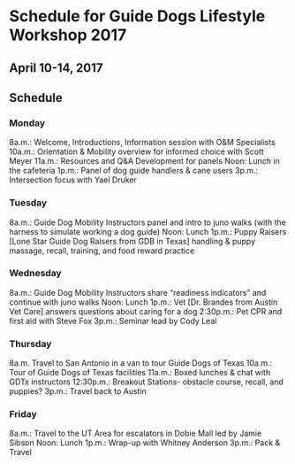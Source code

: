 # Schedule for Guide Dogs Lifestyle Workshop 2017

## April 10-14, 2017

## Schedule

### Monday

8a.m.: Welcome, Introductions, Information session with O&M Specialists
10a.m.: Orientation & Mobility overview for informed choice with Scott Meyer
11a.m.: Resources and Q&A Development for panels
Noon: Lunch in the cafeteria
1p.m.: Panel of dog guide handlers & cane users
3p.m.: Intersection focus with Yael Druker

### Tuesday

8a.m.: Guide Dog Mobility Instructors panel and intro to juno walks (with the harness to simulate working a dog guide)
Noon: Lunch
1p.m.: Puppy Raisers [Lone Star Guide Dog Raisers from GDB in Texas] handling & puppy massage, recall, training, and food reward practice

### Wednesday

8a.m.: Guide Dog Mobility Instructors share “readiness indicators” and continue with juno walks
Noon: Lunch
1p.m.: Vet [Dr. Brandes from Austin Vet Care] answers questions about caring for a dog
2:30p.m.: Pet CPR and first aid with Steve Fox
3p.m.: Seminar lead by Cody Leal

### Thursday

8a.m. Travel to San Antonio in a van to tour Guide Dogs of Texas
10a.m.: Tour of Guide Dogs of Texas facilities
11a.m.: Boxed lunches & chat with GDTx instructors
12:30p.m.: Breakout Stations- obstacle course, recall, and puppies?
3p.m.: Travel back to Austin

### Friday

8a.m.: Travel to the UT Area for escalators in Dobie Mall led by Jamie Sibson
Noon: Lunch
1p.m.: Wrap-up with Whitney Anderson
3p.m.: Pack & Travel
